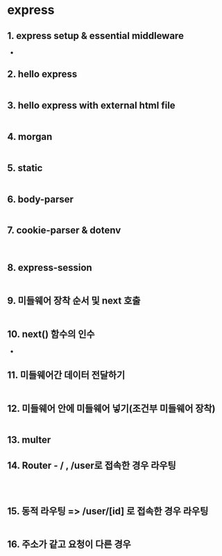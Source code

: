 # express

## 1. express setup & essential middleware

-

## 2. hello express

```javascript

```

## 3. hello express with external html file

```javascript

```

## 4. morgan

```javascript

```

## 5. static

```javascript

```

## 6. body-parser

```javascript

```

## 7. cookie-parser & dotenv

```javascript

```

```javascript | .env

```

## 8. express-session

```javascript

```

## 9. 미들웨어 장착 순서 및 next 호출

```javascript

```

## 10. next() 함수의 인수

-

## 11. 미들웨어간 데이터 전달하기

```javascript

```

## 12. 미들웨어 안에 미들웨어 넣기(조건부 미들웨어 장착)

```javascript

```

## 13. multer

## 14. Router - / , /user로 접속한 경우 라우팅

```javascript | ./routes/index.js

```

```javascript | /routes/user.js

```

```javascript | /app.js

```

## 15. 동적 라우팅 => /user/[id] 로 접속한 경우 라우팅

```javascript | /routes/user.js

```

## 16. 주소가 같고 요청이 다른 경우

```javascript

```

```javascript | /routes/index.js

```
